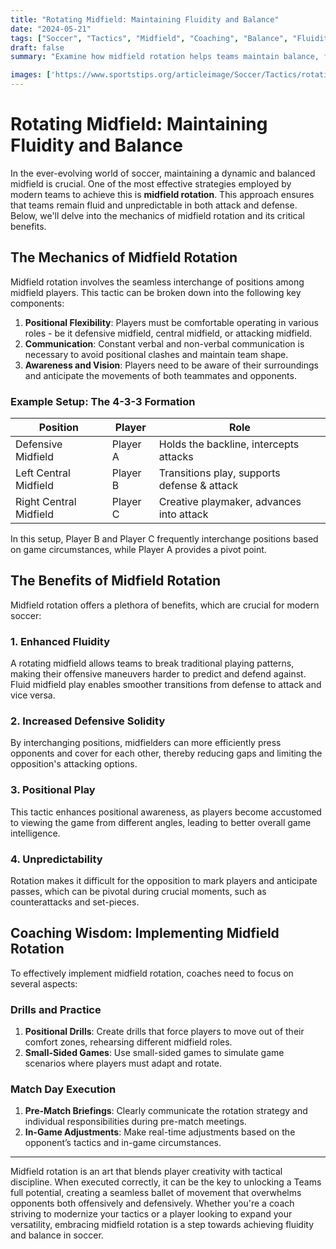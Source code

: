 ```yaml
---
title: "Rotating Midfield: Maintaining Fluidity and Balance"
date: "2024-05-21"
tags: ["Soccer", "Tactics", "Midfield", "Coaching", "Balance", "Fluidity", "Rotation", "Attack", "Defense"]
draft: false
summary: "Examine how midfield rotation helps teams maintain balance, fluidity, and unpredictability in attack and defense."

images: ['https://www.sportstips.org/articleimage/Soccer/Tactics/rotating_midfield_maintaining_fluidity_and_balance.webp']
---
```


# Rotating Midfield: Maintaining Fluidity and Balance

In the ever-evolving world of soccer, maintaining a dynamic and balanced midfield is crucial. One of the most effective strategies employed by modern teams to achieve this is **midfield rotation**. This approach ensures that teams remain fluid and unpredictable in both attack and defense. Below, we'll delve into the mechanics of midfield rotation and its critical benefits.

## The Mechanics of Midfield Rotation

Midfield rotation involves the seamless interchange of positions among midfield players. This tactic can be broken down into the following key components:

1. **Positional Flexibility**: Players must be comfortable operating in various roles - be it defensive midfield, central midfield, or attacking midfield.
2. **Communication**: Constant verbal and non-verbal communication is necessary to avoid positional clashes and maintain team shape.
3. **Awareness and Vision**: Players need to be aware of their surroundings and anticipate the movements of both teammates and opponents.

### Example Setup: The 4-3-3 Formation

| Position            | Player    | Role                                      |
|---------------------|-----------|-------------------------------------------|
| Defensive Midfield  | Player A  | Holds the backline, intercepts attacks    |
| Left Central Midfield | Player B  | Transitions play, supports defense & attack|
| Right Central Midfield| Player C  | Creative playmaker, advances into attack  |

In this setup, Player B and Player C frequently interchange positions based on game circumstances, while Player A provides a pivot point.

## The Benefits of Midfield Rotation

Midfield rotation offers a plethora of benefits, which are crucial for modern soccer:

### 1. Enhanced Fluidity
A rotating midfield allows teams to break traditional playing patterns, making their offensive maneuvers harder to predict and defend against. Fluid midfield play enables smoother transitions from defense to attack and vice versa.

### 2. Increased Defensive Solidity
By interchanging positions, midfielders can more efficiently press opponents and cover for each other, thereby reducing gaps and limiting the opposition's attacking options.

### 3. Positional Play
This tactic enhances positional awareness, as players become accustomed to viewing the game from different angles, leading to better overall game intelligence.

### 4. Unpredictability
Rotation makes it difficult for the opposition to mark players and anticipate passes, which can be pivotal during crucial moments, such as counterattacks and set-pieces.

## Coaching Wisdom: Implementing Midfield Rotation

To effectively implement midfield rotation, coaches need to focus on several aspects:

### Drills and Practice

1. **Positional Drills**: Create drills that force players to move out of their comfort zones, rehearsing different midfield roles.
2. **Small-Sided Games**: Use small-sided games to simulate game scenarios where players must adapt and rotate.

### Match Day Execution

1. **Pre-Match Briefings**: Clearly communicate the rotation strategy and individual responsibilities during pre-match meetings.
2. **In-Game Adjustments**: Make real-time adjustments based on the opponent’s tactics and in-game circumstances.

---

Midfield rotation is an art that blends player creativity with tactical discipline. When executed correctly, it can be the key to unlocking a Teams full potential, creating a seamless ballet of movement that overwhelms opponents both offensively and defensively. Whether you're a coach striving to modernize your tactics or a player looking to expand your versatility, embracing midfield rotation is a step towards achieving fluidity and balance in soccer.

```